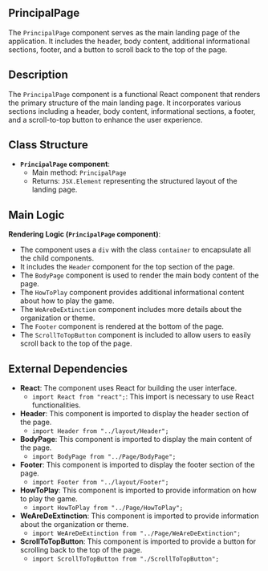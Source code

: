 ## PrincipalPage

The `PrincipalPage` component serves as the main landing page of the application. It includes the header, body content, additional informational sections, footer, and a button to scroll back to the top of the page.

## Description

The `PrincipalPage` component is a functional React component that renders the primary structure of the main landing page. It incorporates various sections including a header, body content, informational sections, a footer, and a scroll-to-top button to enhance the user experience.

## Class Structure

- **`PrincipalPage` component**:
  - Main method: `PrincipalPage`
  - Returns: `JSX.Element` representing the structured layout of the landing page.

## Main Logic

**Rendering Logic (`PrincipalPage` component)**:
  - The component uses a `div` with the class `container` to encapsulate all the child components.
  - It includes the `Header` component for the top section of the page.
  - The `BodyPage` component is used to render the main body content of the page.
  - The `HowToPlay` component provides additional informational content about how to play the game.
  - The `WeAreDeExtinction` component includes more details about the organization or theme.
  - The `Footer` component is rendered at the bottom of the page.
  - The `ScrollToTopButton` component is included to allow users to easily scroll back to the top of the page.

## External Dependencies

- **React**: The component uses React for building the user interface.
  - `import React from "react";`: This import is necessary to use React functionalities.
- **Header**: This component is imported to display the header section of the page.
  - `import Header from "../layout/Header";`
- **BodyPage**: This component is imported to display the main content of the page.
  - `import BodyPage from "../Page/BodyPage";`
- **Footer**: This component is imported to display the footer section of the page.
  - `import Footer from "../layout/Footer";`
- **HowToPlay**: This component is imported to provide information on how to play the game.
  - `import HowToPlay from "../Page/HowToPlay";`
- **WeAreDeExtinction**: This component is imported to provide information about the organization or theme.
  - `import WeAreDeExtinction from "../Page/WeAreDeExtinction";`
- **ScrollToTopButton**: This component is imported to provide a button for scrolling back to the top of the page.
  - `import ScrollToTopButton from "./ScrollToTopButton";`
